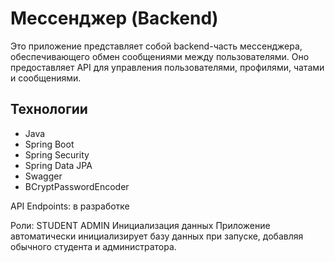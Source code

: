 # Мессенджер (Backend)

Это приложение представляет собой backend-часть мессенджера, обеспечивающего обмен сообщениями между пользователями. 
Оно предоставляет API для управления пользователями, профилями, чатами и сообщениями.
## Технологии

- Java
- Spring Boot
- Spring Security
- Spring Data JPA
- Swagger
- BCryptPasswordEncoder

API Endpoints:
 в разработке

Роли:
  STUDENT
  ADMIN
Инициализация данных
Приложение автоматически инициализирует базу данных при запуске, добавляя обычного студента и администратора.
